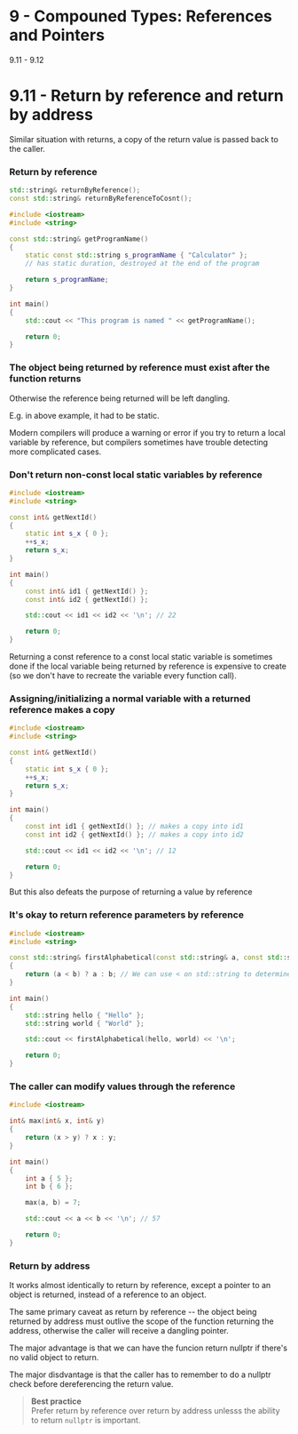 # 9 - Compouned Types: References and Pointers

9.11 - 9.12

# 9.11 - Return by reference and return by address
Similar situation with returns, a copy of the return value is passed back to the caller.

### Return by reference
```c++
std::string& returnByReference();
const std::string& returnByReferenceToCosnt();
```

```c++
#include <iostream>
#include <string>

const std::string& getProgramName()
{
    static const std::string s_programName { "Calculator" };
    // has static duration, destroyed at the end of the program

    return s_programName;
}

int main()
{
    std::cout << "This program is named " << getProgramName();

    return 0;
}
```

### The object being returned by reference must exist after the function returns
Otherwise the reference being returned will be left dangling.

E.g. in above example, it had to be static.

Modern compilers will produce a warning or error if you try to return a local variable by
reference, but compilers sometimes have trouble detecting more complicated cases.

### Don't return non-const local static variables by reference

```c++
#include <iostream>
#include <string>

const int& getNextId()
{
    static int s_x { 0 };
    ++s_x;
    return s_x;
}

int main()
{
    const int& id1 { getNextId() };
    const int& id2 { getNextId() };

    std::cout << id1 << id2 << '\n'; // 22

    return 0;
}
```

Returning a const reference to a const local static variable is sometimes done if the
local variable being returned by reference is expensive to create (so we don't have to
recreate the variable every function call).

### Assigning/initializing a normal variable with a returned reference makes a copy

```c++
#include <iostream>
#include <string>

const int& getNextId()
{
    static int s_x { 0 };
    ++s_x;
    return s_x;
}

int main()
{
    const int id1 { getNextId() }; // makes a copy into id1
    const int id2 { getNextId() }; // makes a copy into id2

    std::cout << id1 << id2 << '\n'; // 12

    return 0;
}
```

But this also defeats the purpose of returning a value by reference

### It's okay to return reference parameters by reference

```c++
#include <iostream>
#include <string>

const std::string& firstAlphabetical(const std::string& a, const std::string& b)
{
    return (a < b) ? a : b; // We can use < on std::string to determine which comes first alphabetically
}

int main()
{
    std::string hello { "Hello" };
    std::string world { "World" };

    std::cout << firstAlphabetical(hello, world) << '\n';

    return 0;
}
```

### The caller can modify values through the reference

```c++
#include <iostream>

int& max(int& x, int& y)
{
    return (x > y) ? x : y;
}

int main()
{
    int a { 5 };
    int b { 6 };

    max(a, b) = 7;

    std::cout << a << b << '\n'; // 57

    return 0;
}
```

### Return by address
It works almost identically to return by reference, except a pointer to an object is
returned, instead of a reference to an object.

The same primary caveat as return by reference -- the object being returned by address
must outlive the scope of the function returning the address, otherwise the caller will
receive a dangling pointer.

The major advantage is that we can have the funcion return nullptr if there's no valid
object to return.

The major disdvantage is that the caller has to remember to do a nullptr check before
dereferencing the return value.

> **Best practice**<br>
> Prefer return by reference over return by address unlesss the ability to return
> `nullptr` is important.
